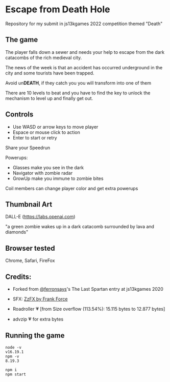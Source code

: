 # Escape from Death Hole

Repository for my submit in js13kgames 2022 competition themed "Death"

## The game

The player falls down a sewer and needs your help to escape from the dark catacombs of the rich medieval city.

The news of the week is that an accident has occurred underground in the city and some tourists have been trapped.

Avoid un**DEATH**, if they catch you you will transform into one of them

There are 10 levels to beat and you have to find the key to unlock the mechanism to level up and finally get out.

## Controls

- Use WASD or arrow keys to move player
- Espace or mouse click to action
- Enter to start or retry

Share your Speedrun

Powerups:
- Glasses make you see in the dark
- Navigator with zombie radar
- GrowUp make you immune to zombie bites

Coil members can change player color and get extra powerups


## Thumbnail Art
DALL-E (https://labs.openai.com)

"a green zombie wakes up in a dark catacomb surrounded by lava and diamonds"


## Browser tested

Chrome, Safari, FireFox

## Credits: 

- Forked from <a href="https://github.com/ferronsays" target="_blank">@ferronsays</a>'s The Last Spartan entry at js13kgames 2020

- SFX: [ZzFX by Frank Force](https://github.com/KilledByAPixel/ZzFX)

- Roadroller 💗 [from Size overflow (113.54%): 15.115 bytes to 12.877 bytes]

- advzip 💗 for extra bytes

## Running the game



```
node -v
v16.19.1
npm -v
8.19.3

npm i
npm start
```
